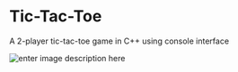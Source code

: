 
# Tic-Tac-Toe

A 2-player tic-tac-toe game in C++ using console interface

![enter image description here](https://lh3.googleusercontent.com/C--EsM0xQ1-h4QVUV9pj3gv4Vw3GfTkK-JlgI_z_qKwv43kN6OJF7tjBYv35ufblReVCKjKVOyu2)
